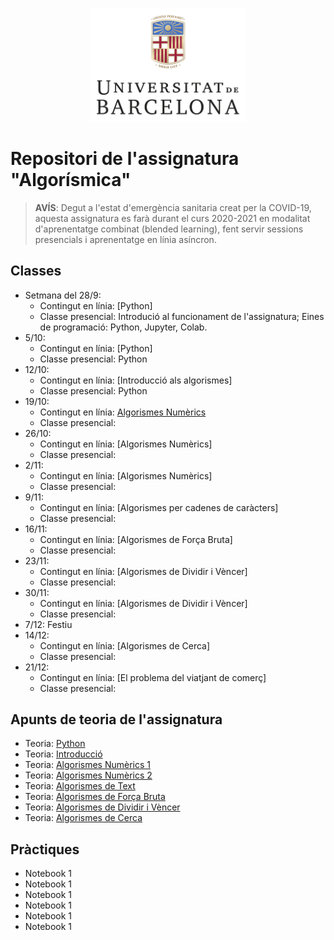 <p align="center">
  <img src="slides/images/marcav_pos_rgb.png" width="250">
</p>

# Repositori de l'assignatura "Algorísmica"

> **AVÍS**: Degut a l'estat d'emergència sanitaria creat per la COVID-19, aquesta assignatura es farà durant el curs 2020-2021 en modalitat d'aprenentatge combinat (blended learning), fent servir sessions presencials i aprenentatge en línia asíncron.

## Classes
+ Setmana del 28/9: 
  + Contingut en línia: [Python]   
  + Classe presencial: Introdució al funcionament de l'assignatura; Eines de programació: Python, Jupyter, Colab.
+ 5/10:
  + Contingut en línia: [Python]   
  + Classe presencial: Python
+ 12/10: 
  + Contingut en línia: [Introducció als algorismes]   
  + Classe presencial: Python
+ 19/10: 
  + Contingut en línia: [Algorismes Numèrics](http://algorismica2020.github.io/classes/numerics1.html)
  + Classe presencial: 
+ 26/10: 
  + Contingut en línia: [Algorismes Numèrics]
  + Classe presencial: 
+ 2/11: 
  + Contingut en línia: [Algorismes Numèrics]   
  + Classe presencial: 
+ 9/11: 
  + Contingut en línia: [Algorismes per cadenes de caràcters]   
  + Classe presencial: 
+ 16/11: 
  + Contingut en línia: [Algorismes de Força Bruta]    
  + Classe presencial: 
+ 23/11: 
  + Contingut en línia: [Algorismes de Dividir i Vèncer]   
  + Classe presencial: 
+ 30/11: 
  + Contingut en línia: [Algorismes de Dividir i Vèncer]   
  + Classe presencial: 
+ 7/12: Festiu
+ 14/12: 
  + Contingut en línia: [Algorismes de Cerca]   
  + Classe presencial: 
+ 21/12: 
  + Contingut en línia: [El problema del viatjant de comerç]   
  + Classe presencial: 
## Apunts de teoria de l'assignatura
+  Teoria: [Python](http://algorismica2020.github.io/slides/python.html)   
+  Teoria: [Introducció](http://algorismica2020.github.io/slides/introduccio.html) 
+  Teoria: [Algorismes Numèrics 1](http://algorismica2020.github.io/slides/numerics1.html)  
+  Teoria: [Algorismes Numèrics 2](http://algorismica2020.github.io/slides/numerics2.html) 
+  Teoria: [Algorismes de Text](http://algorismica2020.github.io/slides/text.html) 
+  Teoria: [Algorismes de Força Bruta](http://algorismica2020.github.io/slides/forcabruta.html) 
+  Teoria: [Algorismes de Dividir i Vèncer](http://algorismica2020.github.io/slides/dividir.html) 
+  Teoria: [Algorismes de Cerca](http://algorismica2020.github.io/slides/cerca.html) 

## Pràctiques
+ Notebook 1
+ Notebook 1
+ Notebook 1
+ Notebook 1
+ Notebook 1
+ Notebook 1


